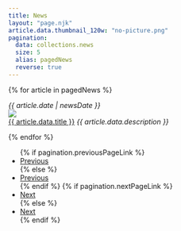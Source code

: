 ```yaml
---
title: News
layout: "page.njk"
article.data.thumbnail_120w: "no-picture.png"
pagination:
  data: collections.news
  size: 5
  alias: pagedNews
  reverse: true
---
```


{% for article in pagedNews %}

<div class="news-link-area">
  <em class="small date">{{ article.date | newsDate }}</em>

  <article class="news-link-article" onclick="location.href='{{ article.url }}';">
    <img src="/images/news/{{ article.data.thumbnail_120w }}" class="news-thumbnail" />
    <div class="news-link-text">
      <a href="{{ article.url }}">{{ article.data.title }}</a>
      <em>{{ article.data.description }}</em>
    </div>
  </article>
</div>

{% endfor %}

<nav class="mt-3 aria-label="News archive navigation">
  <ul class="pagination justify-content-end">
{% if pagination.previousPageLink %}
  <li class="page-item">
    <a class="page-link" href="{{ pagination.previousPageHref }}" tabindex="-1">Previous</a>
  </li>
{% else %}
  <li class="page-item disabled">
    <a class="page-link" href="{{ pagination.previousPageHref }}" tabindex="-1">Previous</a>
  </li>
{% endif %}
{% if pagination.nextPageLink %}
  <li class="page-item">
    <a class="page-link" href="{{ pagination.nextPageHref}}">Next</a>
  </li>
{% else %}
  <li class="page-item disabled">
    <a class="page-link" href="{{ pagination.nextPageHref}}">Next</a>
  </li>
{% endif %}

  </ul>
</nav>
